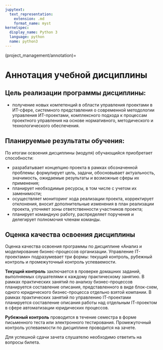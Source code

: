 ```yaml
---
jupytext:
  text_representation:
    extension: .md
    format_name: myst
kernelspec:
  display_name: Python 3
  language: python
  name: python3
---
```


(project_management/annotation)=
# Аннотация учебной дисциплины

## Цель реализации программы дисциплины:
- получение новых компетенций в области управления проектами в ИT-сфере, системного представления о современной методологии управления ИT-проектами, комплексного подхода к процессам проектного управления на основе нормативного, методического и технологического обеспечения.

## Планируемые результаты обучения:
По итогам освоения дисциплины (модуля) обучающийся приобретает способности:
- разрабатывает концепцию проекта в рамках обозначенной проблемы: формулирует цель, задачи, обосновывает актуальность, значимость, ожидаемые результаты и возможные сферы их применения;
- планирует необходимые ресурсы, в том числе с учетом их заменимости;
- осуществляет мониторинг хода реализации проекта, корректирует отклонения, вносит дополнительные изменения в план реализации проекта, уточняет зоны ответственности участников проекта;
- планирует командную работу, распределяет поручения и делегирует полномочия членам команды.

## Оценка качества освоения дисциплины
Оценка качества освоения программы по дисциплине &laquo;Анализ и моделирование бизнес-процессов организации. Управление IТ-проектами&raquo; подразумевает три формы: текущий контроль, рубежный контроль и промежуточный контроль успеваемости.

**Текущий контроль** заключается в проверке домашних заданий, выполняемых слушателями к каждому практическому занятию. В рамках практических занятий по анализу бизнес-процессов планируется составление описания, представленного в виде блок-схем, одного юридического бизнес-процесса отдельно взятой компании. В рамках практических занятий по управлению IТ-проектами планируется составление описания работы над отдельным IТ-проектом в сфере автоматизации юридических процессов.

**Рубежный контроль** проводится в течение семестра в форме письменного теста или электронного тестирования. Промежуточный контроль успеваемости по дисциплине проводится на зачете.

Для успешной сдачи зачета слушателю необходимо ответить на вопросы билета.
